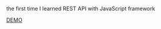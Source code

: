 the first time I learned REST API with JavaScript framework


[DEMO](https://gagassss.github.io/get-movies-info/)
